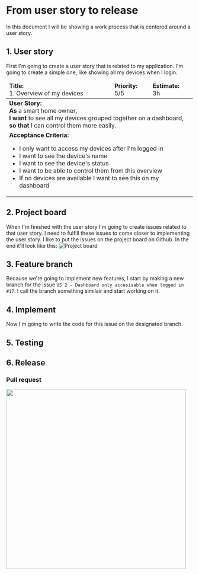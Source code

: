 # From user story to release
In this document I will be showing a work process that is centered around a user story.

## 1. User story
First I'm going to create a user story that is related to my application. I'm going to create a simple one, like showing all my devices when I login.
<table>
  <thead>
    <tr>
      <td><b>Title:</b> <br>1. Overview of my devices</td>
      <td><b>Priority:</b> <br> 5/5</td>
      <td><b>Estimate:</b> <br> 3h</td>
    </tr>
  </thead>
  <tbody>
    <tr>
      <td colspan="3">
        <b>User Story:</b><br> 
        <b>As</b> a smart home owner, <br>
        <b>I want</b> to see all my devices grouped together on a dashboard, <br>
        <b>so that</b> I can control them more easily.</td>
    </tr>
    <tr>
      <td colspan="3">
        <b>Acceptance Criteria:</b><br>
          <ul>
            <li>I only want to access my devices after I'm logged in</li>
            <li>I want to see the device's name</li>
            <li>I want to see the device's status</li>
            <li>I want to be able to control them from this overview</li>
            <li>If no devices are available I want to see this on my dashboard</li>
          </ul>
        </td>
    </tr>
  </tbody>
</table>



## 2. Project board
When I'm finished with the user story I'm going to create issues related to that user story. I need to fulfill these issues to come closer to implementing the user story. I like to put the issues on the project board on Github. In the end it'll look like this:
![Project board](https://user-images.githubusercontent.com/73555911/150214003-1750f910-7017-4dc0-92e3-47033b073b20.png)

## 3. Feature branch
Because we're going to implement new features, I start by making a new branch for the issue `US 2 - Dashboard only accesisable when logged in #17`. I call the branch something similair and start working on it.


## 4. Implement
Now I'm going to write the code for this issue on the designated branch.




## 5. Testing




## 6. Release
### Pull request
<img src="https://i.postimg.cc/rwwdRDGc/Github-flow.png" width="485"/>

